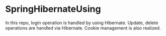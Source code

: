 # SpringHibernateUsing
In this repo, login operation is handled by using Hibernate. Update, delete operations are handled via Hibernate. Cookie management is also realized.
